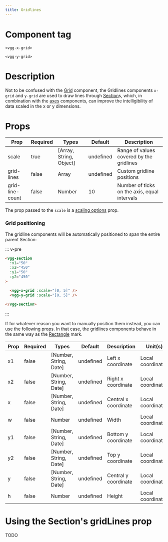 ```yaml
---
title: Gridlines
---
```


# Component tag

`<vgg-x-grid>`

`<vgg-y-grid>`

# Description

Not to be confused with the [Grid](../core/grid.md) component, the Gridlines
components `x-grid` and `y-grid` are used to draw lines through [Section](../core/section.md)s,
which, in combination with the [axes](./cartesian.md) components, can improve
the intelligibility of data scaled in the x or y dimensions.

# Props

| Prop            | Required | Types                   | Default   | Description                                  |
| --------------- | -------- | ----------------------- | --------- | -------------------------------------------- |
| scale           | true     | [Array, String, Object] | undefined | Range of values covered by the gridlines     |
| grid-lines      | false    | Array                   | undefined | Custom gridline positions                    |
| grid-line-count | false    | Number                  | 10        | Number of ticks on the axis, equal intervals |

The prop passed to the `scale` is a [scaling options](../concepts/scaling.md) prop.

### Grid positioning

The gridline components will be automatically positioned to span the entire parent
Section:

::: v-pre
```html
<vgg-section
  :x1="50"
  :x2="450"
  :y1="50"
  :y2="450"
>

  <vgg-x-grid :scale="[0, 5]" />
  <vgg-y-grid :scale="[0, 5]" />

</vgg-section>
```
:::

<grid-lines-example />

If for whatever reason you want to manually position them instead, you can use
the following props. In that case, the gridlines components behave in
the same way as the [Rectangle](../marks/rectangle.md) mark.

| Prop | Required | Types                  | Default   | Description          | Unit(s)           |
| ---- | -------- | ---------------------- | --------- | -------------------- | ----------------- |
| x1   | false    | [Number, String, Date] | undefined | Left x coordinate    | Local coordinates |
| x2   | false    | [Number, String, Date] | undefined | Right x coordinate   | Local coordinates |
| x    | false    | [Number, String, Date] | undefined | Central x coordinate | Local coordinates |
| w    | false    | Number                 | undefined | Width                | Local coordinates |
| y1   | false    | [Number, String, Date] | undefined | Bottom y coordinate  | Local coordinates |
| y2   | false    | [Number, String, Date] | undefined | Top y coordinate     | Local coordinates |
| y    | false    | [Number, String, Date] | undefined | Central y coordinate | Local coordinates |
| h    | false    | Number                 | undefined | Height               | Local coordinates |

# Using the Section's gridLines prop

TODO
